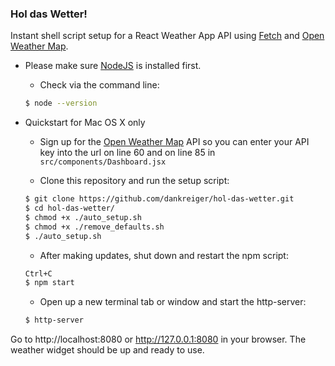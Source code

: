 ### Hol das Wetter!


Instant shell script setup for a React Weather App API using <a href="https://github.com/github/fetch">Fetch</a> and <a href="http://openweathermap.org/">Open Weather Map</a>.

- Please make sure <a href="https://nodejs.org/">NodeJS</a> is installed first.

  - Check via the command line:
  ```bash
  $ node --version
  ```

- Quickstart for Mac OS X only

  - Sign up for the <a href="http://openweathermap.org/">Open Weather Map</a> API so you can enter your API key into the url on line 60 and on line 85 in <code>src/components/Dashboard.jsx</code>

  - Clone this repository and run the setup script:
  ```bash
  $ git clone https://github.com/dankreiger/hol-das-wetter.git
  $ cd hol-das-wetter/
  $ chmod +x ./auto_setup.sh
  $ chmod +x ./remove_defaults.sh
  $ ./auto_setup.sh
  ```

  - After making updates, shut down and restart the npm script:
  ```bash
  Ctrl+C
  $ npm start
  ```

  - Open up a new terminal tab or window and start the http-server:
  ```bash
  $ http-server
  ```

Go to http://localhost:8080 or http://127.0.0.1:8080 in your browser. The weather widget should be up and ready to use.
